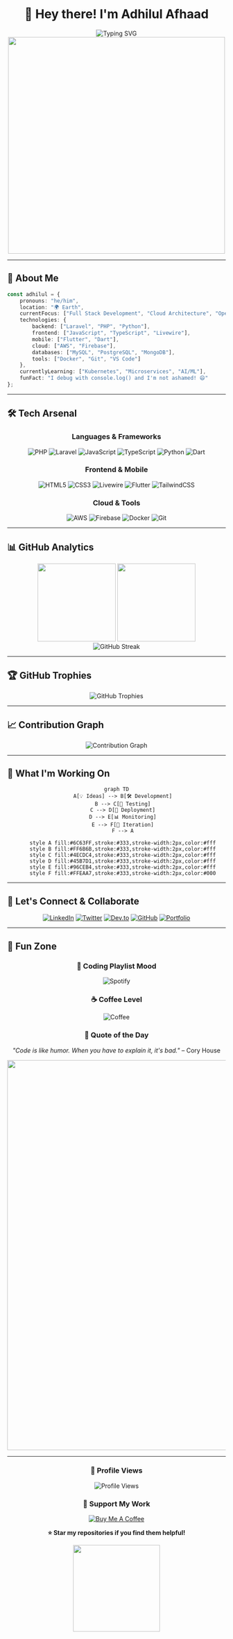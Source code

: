 <div align="center">

# 👋 Hey there! I'm **Adhilul Afhaad**

<img src="https://readme-typing-svg.herokuapp.com?font=Fira+Code&size=22&duration=3000&pause=1000&color=6C63FF&center=true&vCenter=true&multiline=true&width=600&height=100&lines=Full+Stack+Developer+%F0%9F%9A%80;Cloud+Enthusiast+%E2%98%81%EF%B8%8F;Open+Source+Contributor+%F0%9F%94%A7;Building+the+future%2C+one+commit+at+a+time!" alt="Typing SVG" />

<img src="https://user-images.githubusercontent.com/74038190/225813708-98b745f2-7d22-48cf-9150-083f1b00d6c9.gif" width="500">

</div>

---

## 🎯 **About Me**

```typescript
const adhilul = {
    pronouns: "he/him",
    location: "🌍 Earth",
    currentFocus: ["Full Stack Development", "Cloud Architecture", "Open Source"],
    technologies: {
        backend: ["Laravel", "PHP", "Python"],
        frontend: ["JavaScript", "TypeScript", "Livewire"],
        mobile: ["Flutter", "Dart"],
        cloud: ["AWS", "Firebase"],
        databases: ["MySQL", "PostgreSQL", "MongoDB"],
        tools: ["Docker", "Git", "VS Code"]
    },
    currentlyLearning: ["Kubernetes", "Microservices", "AI/ML"],
    funFact: "I debug with console.log() and I'm not ashamed! 😄"
};
```

---

## 🛠️ **Tech Arsenal**

<div align="center">

### **Languages & Frameworks**
![PHP](https://img.shields.io/badge/PHP-777BB4?style=for-the-badge&logo=php&logoColor=white)
![Laravel](https://img.shields.io/badge/Laravel-FF2D20?style=for-the-badge&logo=laravel&logoColor=white)
![JavaScript](https://img.shields.io/badge/JavaScript-F7DF1E?style=for-the-badge&logo=javascript&logoColor=black)
![TypeScript](https://img.shields.io/badge/TypeScript-007ACC?style=for-the-badge&logo=typescript&logoColor=white)
![Python](https://img.shields.io/badge/Python-3776AB?style=for-the-badge&logo=python&logoColor=white)
![Dart](https://img.shields.io/badge/Dart-0175C2?style=for-the-badge&logo=dart&logoColor=white)

### **Frontend & Mobile**
![HTML5](https://img.shields.io/badge/HTML5-E34F26?style=for-the-badge&logo=html5&logoColor=white)
![CSS3](https://img.shields.io/badge/CSS3-1572B6?style=for-the-badge&logo=css3&logoColor=white)
![Livewire](https://img.shields.io/badge/Livewire-4E56A6?style=for-the-badge&logo=livewire&logoColor=white)
![Flutter](https://img.shields.io/badge/Flutter-02569B?style=for-the-badge&logo=flutter&logoColor=white)
![TailwindCSS](https://img.shields.io/badge/Tailwind_CSS-38B2AC?style=for-the-badge&logo=tailwind-css&logoColor=white)

### **Cloud & Tools**
![AWS](https://img.shields.io/badge/AWS-232F3E?style=for-the-badge&logo=amazon-aws&logoColor=white)
![Firebase](https://img.shields.io/badge/Firebase-FFCA28?style=for-the-badge&logo=firebase&logoColor=black)
![Docker](https://img.shields.io/badge/Docker-2496ED?style=for-the-badge&logo=docker&logoColor=white)
![Git](https://img.shields.io/badge/Git-F05032?style=for-the-badge&logo=git&logoColor=white)

</div>

---

## 📊 **GitHub Analytics**

<div align="center">
  <img height="180em" src="https://github-readme-stats.vercel.app/api?username=adhilafhaad&show_icons=true&theme=tokyonight&include_all_commits=true&count_private=true&hide_border=true&bg_color=0D1117&title_color=6C63FF&text_color=C9D1D9&icon_color=6C63FF"/>
  <img height="180em" src="https://github-readme-stats.vercel.app/api/top-langs/?username=adhilafhaad&layout=compact&langs_count=8&theme=tokyonight&hide_border=true&bg_color=0D1117&title_color=6C63FF&text_color=C9D1D9"/>
</div>

<div align="center">
  <img src="https://github-readme-streak-stats.herokuapp.com/?user=adhilafhaad&theme=tokyonight&hide_border=true&background=0D1117&stroke=6C63FF&ring=6C63FF&fire=FF6B6B&currStreakLabel=C9D1D9" alt="GitHub Streak"/>
</div>

---

## 🏆 **GitHub Trophies**

<div align="center">
  <img src="https://github-profile-trophy.vercel.app/?username=adhilafhaad&theme=tokyonight&no-frame=true&no-bg=true&margin-w=4&row=1" alt="GitHub Trophies"/>
</div>

---

## 📈 **Contribution Graph**

<div align="center">
  <img src="https://github-readme-activity-graph.vercel.app/graph?username=adhilafhaad&theme=tokyo-night&bg_color=0D1117&color=6C63FF&line=6C63FF&point=C9D1D9&area=true&hide_border=true" alt="Contribution Graph"/>
</div>

---

## 🎨 **What I'm Working On**

<div align="center">

```mermaid
graph TD
    A[💡 Ideas] --> B[🛠️ Development]
    B --> C[🧪 Testing]
    C --> D[🚀 Deployment]
    D --> E[📊 Monitoring]
    E --> F[🔄 Iteration]
    F --> A
    
    style A fill:#6C63FF,stroke:#333,stroke-width:2px,color:#fff
    style B fill:#FF6B6B,stroke:#333,stroke-width:2px,color:#fff
    style C fill:#4ECDC4,stroke:#333,stroke-width:2px,color:#fff
    style D fill:#45B7D1,stroke:#333,stroke-width:2px,color:#fff
    style E fill:#96CEB4,stroke:#333,stroke-width:2px,color:#fff
    style F fill:#FFEAA7,stroke:#333,stroke-width:2px,color:#000
```

</div>

---

## 🤝 **Let's Connect & Collaborate**

<div align="center">

[![LinkedIn](https://img.shields.io/badge/LinkedIn-0A66C2?style=for-the-badge&logo=linkedin&logoColor=white)](https://linkedin.com/in/adhilulafhaad)
[![Twitter](https://img.shields.io/badge/Twitter-1DA1F2?style=for-the-badge&logo=twitter&logoColor=white)](https://twitter.com/yourusername)
[![Dev.to](https://img.shields.io/badge/Dev.to-0A0A0A?style=for-the-badge&logo=dev.to&logoColor=white)](https://dev.to/yourusername)
[![GitHub](https://img.shields.io/badge/GitHub-100000?style=for-the-badge&logo=github&logoColor=white)](https://github.com/adhilafhaad)
[![Portfolio](https://img.shields.io/badge/Portfolio-FF5722?style=for-the-badge&logo=todoist&logoColor=white)](https://yourportfolio.com)

</div>

---

## 💫 **Fun Zone**

<div align="center">

### 🎵 **Coding Playlist Mood**
![Spotify](https://img.shields.io/badge/Currently%20Listening-Lo--Fi%20Hip%20Hop-1DB954?style=for-the-badge&logo=spotify&logoColor=white)

### ☕ **Coffee Level**
![Coffee](https://img.shields.io/badge/Coffee%20Level-Expert%20%E2%98%95-6F4E37?style=for-the-badge)

### 🌟 **Quote of the Day**
*"Code is like humor. When you have to explain it, it's bad."* – Cory House

<img src="https://user-images.githubusercontent.com/74038190/212284100-561aa473-3905-4a80-b561-0d28506553ee.gif" width="900">

</div>

---

<div align="center">

### 👀 **Profile Views**
![Profile Views](https://komarev.com/ghpvc/?username=adhilafhaad&color=6C63FF&style=for-the-badge&label=PROFILE+VIEWS)

### 💝 **Support My Work**
[![Buy Me A Coffee](https://img.shields.io/badge/Buy%20Me%20A%20Coffee-FFDD00?style=for-the-badge&logo=buy-me-a-coffee&logoColor=black)](https://buymeacoffee.com/adhilafhaad)

**⭐ Star my repositories if you find them helpful!**

<img src="https://gifdb.com/images/high/programming-stick-figure-going-crazy-on-fire-j6ii4pju9xdtnsbr.webp" width="200">

</div>
